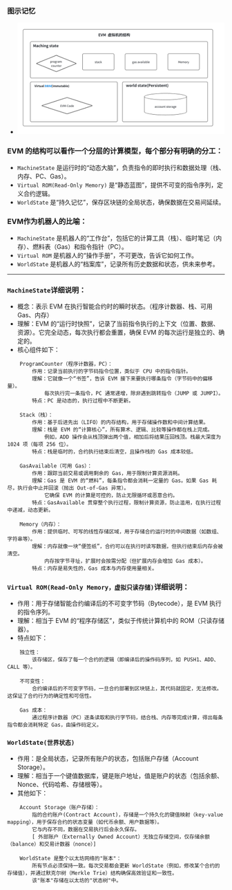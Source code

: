 ### 图示记忆
- ![](../images/EVM结构.png "")

### EVM 的结构可以看作一个分层的计算模型，每个部分有明确的分工：
- ```MachineState``` 是运行时的“动态大脑”，负责指令的即时执行和数据处理（栈、内存、PC、Gas）。
- ```Virtual ROM(Read-Only Memory)``` 是“静态蓝图”，提供不可变的指令序列，定义合约逻辑。
- ```WorldState``` 是“持久记忆”，保存区块链的全局状态，确保数据在交易间延续。

### EVM作为机器人的比喻：
- ```MachineState``` 是机器人的“工作台”，包括它的计算工具（栈）、临时笔记（内存）、燃料表（Gas）和指令指针（PC）。
- ```Virtual ROM``` 是机器人的“操作手册”，不可更改，告诉它如何工作。
- ```WorldState``` 是机器人的“档案库”，记录所有历史数据和状态，供未来参考。

---------------------------------------------------------------------------------------------------------

### ```MachineState```详细说明：
- 概念：表示 EVM 在执行智能合约时的瞬时状态。（程序计数器、栈、可用Gas、内存）
- 理解：EVM 的“运行时快照”，记录了当前指令执行的上下文（位置、数据、资源）。它完全动态，每次执行都会重置，确保 EVM 的每次运行是独立的、确定的。
- 核心组件如下：
```
    ProgramCounter（程序计数器，PC）：
        作用：记录当前执行的字节码指令位置，类似于 CPU 中的指令指针。
        理解：它就像一个“书签”，告诉 EVM 接下来要执行哪条指令（字节码中的偏移量）。
            每次执行完一条指令，PC 通常递增，除非遇到跳转指令（JUMP 或 JUMPI）。
        特点：PC 是动态的，执行过程中不断更新。
        
    Stack（栈）：
        作用：基于后进先出（LIFO）的内存结构，用于存储操作数和中间计算结果。
        理解：栈是 EVM 的“计算核心”，所有算术、逻辑、比较等操作都在栈上完成。
            例如，ADD 操作会从栈顶弹出两个值，相加后将结果压回栈顶。栈最大深度为 1024 项（每项 256 位）。
        特点：栈是临时的，合约执行结束后清空，且操作栈的 Gas 成本较低。
        
    GasAvailable（可用 Gas）：
        作用：跟踪当前交易或调用剩余的 Gas，用于限制计算资源消耗。
        理解：Gas 是 EVM 的“燃料”，每条指令都会消耗一定量的 Gas。如果 Gas 耗尽，执行会中止并回滚（抛出 Out-of-Gas 异常）。
            它确保 EVM 的计算是可控的，防止无限循环或恶意合约。
        特点：GasAvailable 贯穿整个执行过程，限制计算资源，防止滥用，在执行过程中递减，动态更新。
        
    Memory（内存）：
        作用：提供临时、可写的线性存储区域，用于存储合约运行时的中间数据（如数组、字符串等）。
        理解：内存就像一块“便签纸”，合约可以在执行时读写数据，但执行结束后内存会被清空。
            内存按字节寻址，扩展时会按需分配（但扩展内存会增加 Gas 成本）。
        特点：内存是易失性的，Gas 成本与内存使用量相关。                                    
```

### ```Virtual ROM(Read-Only Memory，虚拟只读存储)```详细说明：
- 作用：用于存储智能合约编译后的不可变字节码（Bytecode），是 EVM 执行的指令序列。
- 理解：相当于 EVM 的“程序存储区”，类似于传统计算机中的 ROM（只读存储器）。
- 特点如下：
```
    独立性：
        该存储区，保存了每一个合约的逻辑（即编译后的操作码序列，如 PUSH1、ADD、CALL 等）。
        
    不可变性：
        合约编译后的不可变字节码，一旦合约部署到区块链上，其代码就固定，无法修改。这保证了合约行为的确定性和可信性。
        
    Gas 成本：
        通过程序计数器（PC）逐条读取和执行字节码，结合栈、内存等完成计算，得出每条指令都会消耗特定 Gas，由操作码定义。
```

### ```WorldState(世界状态)```
- 作用：是全局状态，记录所有账户的状态，包括账户存储（Account Storage）。
- 理解：相当于一个键值数据库，键是账户地址，值是账户的状态（包括余额、Nonce、代码哈希、存储根等）。
- 其他如下：
```
    Account Storage（账户存储）：
        指的合约账户(Contract Account)，存储是一个持久化的键值映射（key-value mapping），用于保存合约的状态变量（如代币余额、用户数据等）。
        它与内存不同，数据在交易执行后会永久保存。
        [ 外部账户（Externally Owned Account）无独立存储空间，仅存储余额（balance）和交易计数器（nonce）]
    
    WorldState 是整个以太坊网络的"账本"：
        所有节点必须保持一致。每次交易都会更新 WorldState（例如，修改某个合约的存储值），并通过默克尔树（Merkle Trie）结构确保高效验证和一致性。
        该"账本"存储在以太坊的"状态树"中。    
```